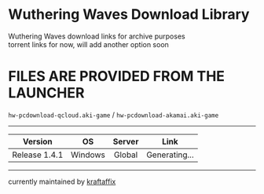 # Wuthering Waves Download Library
Wuthering Waves download links for archive purposes \
torrent links for now, will add another option soon
# FILES ARE PROVIDED FROM THE LAUNCHER
`hw-pcdownload-qcloud.aki-game`‎ / `hw-pcdownload-akamai.aki-game`
___
| Version | OS | Server | Link |
|:-------:|:--:|:------:|:----:|
| Release 1.4.1 | Windows | Global | Generating... |
___
currently maintained by [kraftaffix](https://github.com/KraftAffix)
